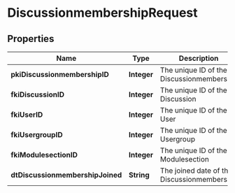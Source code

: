 

# DiscussionmembershipRequest

## Properties

Name | Type | Description | Notes
------------ | ------------- | ------------- | -------------
**pkiDiscussionmembershipID** | **Integer** | The unique ID of the Discussionmembership |  [optional]
**fkiDiscussionID** | **Integer** | The unique ID of the Discussion | 
**fkiUserID** | **Integer** | The unique ID of the User |  [optional]
**fkiUsergroupID** | **Integer** | The unique ID of the Usergroup |  [optional]
**fkiModulesectionID** | **Integer** | The unique ID of the Modulesection |  [optional]
**dtDiscussionmembershipJoined** | **String** | The joined date of the Discussionmembership | 




